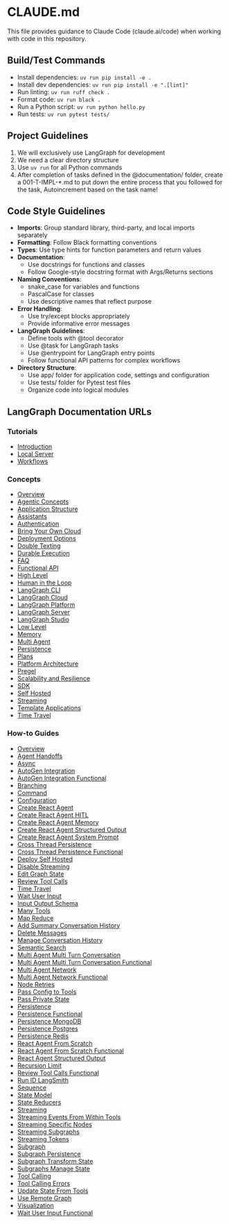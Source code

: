 # CLAUDE.md

This file provides guidance to Claude Code (claude.ai/code) when working with code in this repository.

## Build/Test Commands

- Install dependencies: `uv run pip install -e .`
- Install dev dependencies: `uv run pip install -e ".[lint]"`
- Run linting: `uv run ruff check .`
- Format code: `uv run black .`
- Run a Python script: `uv run python hello.py`
- Run tests: `uv run pytest tests/`

## Project Guidelines

1. We will exclusively use LangGraph for development
2. We need a clear directory structure
3. Use `uv run` for all Python commands
4. After completion of tasks defined in the @documentation/ folder, create a 001-T-IMPL-*.md to put down the entire process that you followed for the task, Autoincrement based on the task name!

## Code Style Guidelines

- **Imports**: Group standard library, third-party, and local imports separately
- **Formatting**: Follow Black formatting conventions
- **Types**: Use type hints for function parameters and return values
- **Documentation**:
  - Use docstrings for functions and classes
  - Follow Google-style docstring format with Args/Returns sections
- **Naming Conventions**:
  - snake_case for variables and functions
  - PascalCase for classes
  - Use descriptive names that reflect purpose
- **Error Handling**:
  - Use try/except blocks appropriately
  - Provide informative error messages
- **LangGraph Guidelines**:
  - Define tools with @tool decorator
  - Use @task for LangGraph tasks
  - Use @entrypoint for LangGraph entry points
  - Follow functional API patterns for complex workflows
- **Directory Structure**:
  - Use app/ folder for application code, settings and configuration
  - Use tests/ folder for Pytest test files
  - Organize code into logical modules

## LangGraph Documentation URLs

### Tutorials

- [Introduction](https://langchain-ai.github.io/langgraph/tutorials/introduction/)
- [Local Server](https://langchain-ai.github.io/langgraph/tutorials/langgraph-platform/local-server/)
- [Workflows](https://langchain-ai.github.io/langgraph/tutorials/workflows/)

### Concepts

- [Overview](https://langchain-ai.github.io/langgraph/concepts/)
- [Agentic Concepts](https://langchain-ai.github.io/langgraph/concepts/agentic_concepts/)
- [Application Structure](https://langchain-ai.github.io/langgraph/concepts/application_structure/)
- [Assistants](https://langchain-ai.github.io/langgraph/concepts/assistants/)
- [Authentication](https://langchain-ai.github.io/langgraph/concepts/auth/)
- [Bring Your Own Cloud](https://langchain-ai.github.io/langgraph/concepts/bring_your_own_cloud/)
- [Deployment Options](https://langchain-ai.github.io/langgraph/concepts/deployment_options/)
- [Double Texting](https://langchain-ai.github.io/langgraph/concepts/double_texting/)
- [Durable Execution](https://langchain-ai.github.io/langgraph/concepts/durable_execution/)
- [FAQ](https://langchain-ai.github.io/langgraph/concepts/faq/)
- [Functional API](https://langchain-ai.github.io/langgraph/concepts/functional_api/)
- [High Level](https://langchain-ai.github.io/langgraph/concepts/high_level/)
- [Human in the Loop](https://langchain-ai.github.io/langgraph/concepts/human_in_the_loop/)
- [LangGraph CLI](https://langchain-ai.github.io/langgraph/concepts/langgraph_cli/)
- [LangGraph Cloud](https://langchain-ai.github.io/langgraph/concepts/langgraph_cloud/)
- [LangGraph Platform](https://langchain-ai.github.io/langgraph/concepts/langgraph_platform/)
- [LangGraph Server](https://langchain-ai.github.io/langgraph/concepts/langgraph_server/)
- [LangGraph Studio](https://langchain-ai.github.io/langgraph/concepts/langgraph_studio/)
- [Low Level](https://langchain-ai.github.io/langgraph/concepts/low_level/)
- [Memory](https://langchain-ai.github.io/langgraph/concepts/memory/)
- [Multi Agent](https://langchain-ai.github.io/langgraph/concepts/multi_agent/)
- [Persistence](https://langchain-ai.github.io/langgraph/concepts/persistence/)
- [Plans](https://langchain-ai.github.io/langgraph/concepts/plans/)
- [Platform Architecture](https://langchain-ai.github.io/langgraph/concepts/platform_architecture/)
- [Pregel](https://langchain-ai.github.io/langgraph/concepts/pregel/)
- [Scalability and Resilience](https://langchain-ai.github.io/langgraph/concepts/scalability_and_resilience/)
- [SDK](https://langchain-ai.github.io/langgraph/concepts/sdk/)
- [Self Hosted](https://langchain-ai.github.io/langgraph/concepts/self_hosted/)
- [Streaming](https://langchain-ai.github.io/langgraph/concepts/streaming/)
- [Template Applications](https://langchain-ai.github.io/langgraph/concepts/template_applications/)
- [Time Travel](https://langchain-ai.github.io/langgraph/concepts/time-travel/)

### How-to Guides

- [Overview](https://langchain-ai.github.io/langgraph/how-tos/)
- [Agent Handoffs](https://langchain-ai.github.io/langgraph/how-tos/agent-handoffs/)
- [Async](https://langchain-ai.github.io/langgraph/how-tos/async/)
- [AutoGen Integration](https://langchain-ai.github.io/langgraph/how-tos/autogen-integration/)
- [AutoGen Integration Functional](https://langchain-ai.github.io/langgraph/how-tos/autogen-integration-functional/)
- [Branching](https://langchain-ai.github.io/langgraph/how-tos/branching/)
- [Command](https://langchain-ai.github.io/langgraph/how-tos/command)
- [Configuration](https://langchain-ai.github.io/langgraph/how-tos/configuration/)
- [Create React Agent](https://langchain-ai.github.io/langgraph/how-tos/create-react-agent/)
- [Create React Agent HITL](https://langchain-ai.github.io/langgraph/how-tos/create-react-agent-hitl/)
- [Create React Agent Memory](https://langchain-ai.github.io/langgraph/how-tos/create-react-agent-memory/)
- [Create React Agent Structured Output](https://langchain-ai.github.io/langgraph/how-tos/create-react-agent-structured-output/)
- [Create React Agent System Prompt](https://langchain-ai.github.io/langgraph/how-tos/create-react-agent-system-prompt/)
- [Cross Thread Persistence](https://langchain-ai.github.io/langgraph/how-tos/cross-thread-persistence)
- [Cross Thread Persistence Functional](https://langchain-ai.github.io/langgraph/how-tos/cross-thread-persistence-functional)
- [Deploy Self Hosted](https://langchain-ai.github.io/langgraph/how-tos/deploy-self-hosted/)
- [Disable Streaming](https://langchain-ai.github.io/langgraph/how-tos/disable-streaming/)
- [Edit Graph State](https://langchain-ai.github.io/langgraph/how-tos/human_in_the_loop/edit-graph-state/)
- [Review Tool Calls](https://langchain-ai.github.io/langgraph/how-tos/human_in_the_loop/review-tool-calls/)
- [Time Travel](https://langchain-ai.github.io/langgraph/how-tos/human_in_the_loop/time-travel/)
- [Wait User Input](https://langchain-ai.github.io/langgraph/how-tos/human_in_the_loop/wait-user-input/)
- [Input Output Schema](https://langchain-ai.github.io/langgraph/how-tos/input_output_schema/)
- [Many Tools](https://langchain-ai.github.io/langgraph/how-tos/many-tools/)
- [Map Reduce](https://langchain-ai.github.io/langgraph/how-tos/map-reduce/)
- [Add Summary Conversation History](https://langchain-ai.github.io/langgraph/how-tos/memory/add-summary-conversation-history/)
- [Delete Messages](https://langchain-ai.github.io/langgraph/how-tos/memory/delete-messages)
- [Manage Conversation History](https://langchain-ai.github.io/langgraph/how-tos/memory/manage-conversation-history/)
- [Semantic Search](https://langchain-ai.github.io/langgraph/how-tos/memory/semantic-search/)
- [Multi Agent Multi Turn Conversation](https://langchain-ai.github.io/langgraph/how-tos/multi-agent-multi-turn-convo/)
- [Multi Agent Multi Turn Conversation Functional](https://langchain-ai.github.io/langgraph/how-tos/multi-agent-multi-turn-convo-functional/)
- [Multi Agent Network](https://langchain-ai.github.io/langgraph/how-tos/multi-agent-network/)
- [Multi Agent Network Functional](https://langchain-ai.github.io/langgraph/how-tos/multi-agent-network-functional/)
- [Node Retries](https://langchain-ai.github.io/langgraph/how-tos/node-retries/)
- [Pass Config to Tools](https://langchain-ai.github.io/langgraph/how-tos/pass-config-to-tools/)
- [Pass Private State](https://langchain-ai.github.io/langgraph/how-tos/pass_private_state/)
- [Persistence](https://langchain-ai.github.io/langgraph/how-tos/persistence/)
- [Persistence Functional](https://langchain-ai.github.io/langgraph/how-tos/persistence-functional/)
- [Persistence MongoDB](https://langchain-ai.github.io/langgraph/how-tos/persistence_mongodb/)
- [Persistence Postgres](https://langchain-ai.github.io/langgraph/how-tos/persistence_postgres/)
- [Persistence Redis](https://langchain-ai.github.io/langgraph/how-tos/persistence_redis/)
- [React Agent From Scratch](https://langchain-ai.github.io/langgraph/how-tos/react-agent-from-scratch/)
- [React Agent From Scratch Functional](https://langchain-ai.github.io/langgraph/how-tos/react-agent-from-scratch-functional)
- [React Agent Structured Output](https://langchain-ai.github.io/langgraph/how-tos/react-agent-structured-output)
- [Recursion Limit](https://langchain-ai.github.io/langgraph/how-tos/recursion-limit/)
- [Review Tool Calls Functional](https://langchain-ai.github.io/langgraph/how-tos/review-tool-calls-functional/)
- [Run ID LangSmith](https://langchain-ai.github.io/langgraph/how-tos/run-id-langsmith/)
- [Sequence](https://langchain-ai.github.io/langgraph/how-tos/sequence/)
- [State Model](https://langchain-ai.github.io/langgraph/how-tos/state-model)
- [State Reducers](https://langchain-ai.github.io/langgraph/how-tos/state-reducers/)
- [Streaming](https://langchain-ai.github.io/langgraph/how-tos/streaming/)
- [Streaming Events From Within Tools](https://langchain-ai.github.io/langgraph/how-tos/streaming-events-from-within-tools/)
- [Streaming Specific Nodes](https://langchain-ai.github.io/langgraph/how-tos/streaming-specific-nodes/)
- [Streaming Subgraphs](https://langchain-ai.github.io/langgraph/how-tos/streaming-subgraphs/)
- [Streaming Tokens](https://langchain-ai.github.io/langgraph/how-tos/streaming-tokens)
- [Subgraph](https://langchain-ai.github.io/langgraph/how-tos/subgraph/)
- [Subgraph Persistence](https://langchain-ai.github.io/langgraph/how-tos/subgraph-persistence/)
- [Subgraph Transform State](https://langchain-ai.github.io/langgraph/how-tos/subgraph-transform-state/)
- [Subgraphs Manage State](https://langchain-ai.github.io/langgraph/how-tos/subgraphs-manage-state/)
- [Tool Calling](https://langchain-ai.github.io/langgraph/how-tos/tool-calling/)
- [Tool Calling Errors](https://langchain-ai.github.io/langgraph/how-tos/tool-calling-errors/)
- [Update State From Tools](https://langchain-ai.github.io/langgraph/how-tos/update-state-from-tools/)
- [Use Remote Graph](https://langchain-ai.github.io/langgraph/how-tos/use-remote-graph/)
- [Visualization](https://langchain-ai.github.io/langgraph/how-tos/visualization)
- [Wait User Input Functional](https://langchain-ai.github.io/langgraph/how-tos/wait-user-input-functional/)
